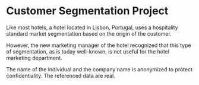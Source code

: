 # Customer Segmentation Project

Like most hotels, a hotel located in Lisbon, Portugal, uses a hospitality standard market segmentation based on the origin of the customer.

However, the new marketing manager of the hotel recognized that this type of segmentation, as is today well-known, is not useful for the hotel marketing department.

The name of the individual and the company name is anonymized to protect confidentiality. The referenced data are real.
